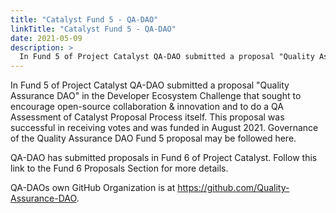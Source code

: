```yaml
---
title: "Catalyst Fund 5 - QA-DAO"
linkTitle: "Catalyst Fund 5 - QA-DAO"
date: 2021-05-09
description: >
  In Fund 5 of Project Catalyst QA-DAO submitted a proposal "Quality Assurance DAO" in the Developer Ecosystem Challenge. 
---
```


In Fund 5 of Project Catalyst QA-DAO submitted a proposal "Quality Assurance DAO" in the Developer Ecosystem Challenge that sought to encourage open-source collaboration & innovation and to do a QA Assessment of Catalyst Proposal Process itself. This proposal was successful in receiving votes and was funded in August 2021. Governance of the Quality Assurance DAO Fund 5 proposal may be followed here.

QA-DAO has submitted proposals in Fund 6 of Project Catalyst. Follow this link to the Fund 6 Proposals Section for more details.

QA-DAOs own GitHub Organization is at https://github.com/Quality-Assurance-DAO.
